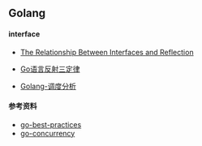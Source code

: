 ## Golang

#### interface

* [The Relationship Between Interfaces and Reflection  
](https://blog.gopheracademy.com/advent-2018/interfaces-and-reflect/?from=singlemessage&isappinstalled=0)
* [Go语言反射三定律](https://mp.weixin.qq.com/s/O9wdi39s66NZMIv47EifPg)

* [Golang-调度分析](https://mp.weixin.qq.com/s/LaGgKaSMCbKuxAaFuU9b6Q)

#### 参考资料
* [go-best-practices](https://peter.bourgon.org/go-best-practices-2016/#repository-structure)
* [go-concurrency](https://github.com/cizixs/go-concurrency-programming/blob/master/SUMMARY.md)